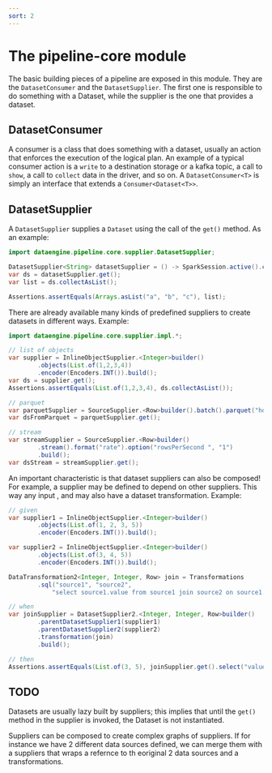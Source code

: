 ```yaml
---
sort: 2
---
```


# The pipeline-core module

The basic building pieces of a pipeline are exposed in this module. They are the `DatasetConsumer` and the `DatasetSupplier`. 
The first one is responsible to do something with a Dataset, while the supplier is the one that provides a dataset.

## DatasetConsumer

A consumer is a class that does something with a dataset, usually an action that enforces the execution of the logical plan.
An example of a typical consumer action is a `write` to a destination storage or a kafka topic, a call to `show`, a call to `collect` data in the driver, and so on. 
A `DatasetConsumer<T>` is simply an interface that extends a `Consumer<Dataset<T>>`.

## DatasetSupplier

A `DatasetSupplier` supplies a `Dataset` using the call of the `get()` method. As an example:
```java
import dataengine.pipeline.core.supplier.DatasetSupplier;

DatasetSupplier<String> datasetSupplier = () -> SparkSession.active().createDataset(Arrays.asList("a", "b", "c"), Encoders.STRING());
var ds = datasetSupplier.get();
var list = ds.collectAsList();

Assertions.assertEquals(Arrays.asList("a", "b", "c"), list);
```

There are already available many kinds of predefined suppliers to create datasets in different ways. Example:
```java
import dataengine.pipeline.core.supplier.impl.*;

// list of objects
var supplier = InlineObjectSupplier.<Integer>builder()
        .objects(List.of(1,2,3,4))
        .encoder(Encoders.INT()).build();
var ds = supplier.get();
Assertions.assertEquals(List.of(1,2,3,4), ds.collectAsList());

// parquet
var parquetSupplier = SourceSupplier.<Row>builder().batch().parquet("hdfs://...").build();
var dsFromParquet = parquetSupplier.get();

// stream
var streamSupplier = SourceSupplier.<Row>builder()
        .stream().format("rate").option("rowsPerSecond ", "1")
        .build();
var dsStream = streamSupplier.get();
```

An important characteristic is that dataset suppliers can also be composed!
For example, a supplier may be defined to depend on other suppliers. 
This way any input , and may also have a dataset transformation. 
Example:
```java
// given
var supplier1 = InlineObjectSupplier.<Integer>builder()
        .objects(List.of(1, 2, 3, 5))
        .encoder(Encoders.INT()).build();

var supplier2 = InlineObjectSupplier.<Integer>builder()
        .objects(List.of(3, 4, 5))
        .encoder(Encoders.INT()).build();

DataTransformation2<Integer, Integer, Row> join = Transformations
        .sql("source1", "source2", 
            "select source1.value from source1 join source2 on source1.value = source2.value");

// when
var joinSupplier = DatasetSupplier2.<Integer, Integer, Row>builder()
        .parentDatasetSupplier1(supplier1)
        .parentDatasetSupplier2(supplier2)
        .transformation(join)
        .build();

// then
Assertions.assertEquals(List.of(3, 5), joinSupplier.get().select("value").as(Encoders.INT()).collectAsList());
```

## TODO

Datasets are usually lazy built by suppliers; this implies that until the `get()` method in the supplier is invoked, the Dataset is not instantiated. 

Suppliers can be composed to create complex graphs of suppliers. 
If for instance we have 2 different data sources defined, we can merge them with a suppliers that wraps a refernce to th eoriginal 2 data sources and a transformations.

